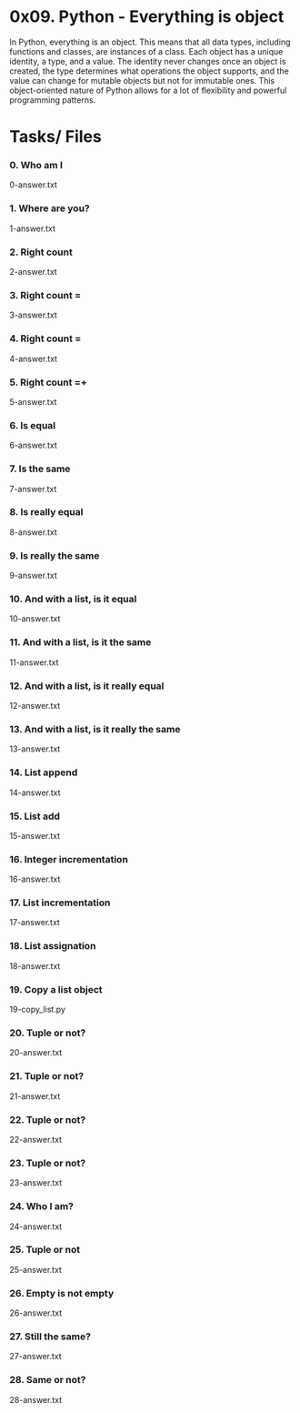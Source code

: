 # 0x09. Python - Everything is object

In Python, everything is an object. This means that all data types, including functions and classes, are instances of a class. Each object has a unique identity, a type, and a value. The identity never changes once an object is created, the type determines what operations the object supports, and the value can change for mutable objects but not for immutable ones. This object-oriented nature of Python allows for a lot of flexibility and powerful programming patterns.

# Tasks/ Files

### 0. Who am I
0-answer.txt

### 1. Where are you?
1-answer.txt

### 2. Right count
2-answer.txt

### 3. Right count =
3-answer.txt

### 4. Right count =
4-answer.txt

### 5. Right count =+
5-answer.txt

### 6. Is equal
6-answer.txt

### 7. Is the same
7-answer.txt

### 8. Is really equal
8-answer.txt

### 9. Is really the same
9-answer.txt

### 10. And with a list, is it equal
10-answer.txt

### 11. And with a list, is it the same
11-answer.txt

### 12. And with a list, is it really equal
12-answer.txt

### 13. And with a list, is it really the same
13-answer.txt

### 14. List append
14-answer.txt

### 15. List add
15-answer.txt

### 16. Integer incrementation
16-answer.txt

### 17. List incrementation
17-answer.txt

### 18. List assignation
18-answer.txt

### 19. Copy a list object
19-copy_list.py

### 20. Tuple or not?
20-answer.txt

### 21. Tuple or not?
21-answer.txt

### 22. Tuple or not?
22-answer.txt

### 23. Tuple or not?
23-answer.txt

### 24. Who I am?
24-answer.txt

### 25. Tuple or not
25-answer.txt

### 26. Empty is not empty
26-answer.txt

### 27. Still the same?
27-answer.txt

### 28. Same or not?
28-answer.txt
